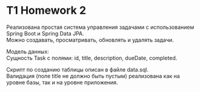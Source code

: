 # T1 Homework 2

Реализована простая система управления задачами с использованием Spring Boot и Spring Data JPA.\
Можно создавать, просматривать, обновлять и удалять задачи.

Модель данных:\
Сущность Task с полями: id, title, description, dueDate, completed.

Скрипт по созданию таблицы описан в файле data.sql.\
Валидация (поле title не должно быть пустым) реализована как на уровне базы, так и на уровне приложения.
